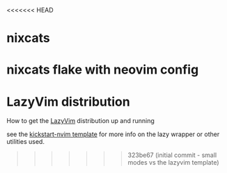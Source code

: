 <<<<<<< HEAD
# nixcats
nixcats flake with neovim config
=======
# LazyVim distribution

How to get the [LazyVim](http://www.lazyvim.org/) distribution up and running

see the [kickstart-nvim template](../kickstart-nvim) for more info on the lazy wrapper or other utilities used.
>>>>>>> 323be67 (initial commit - small modes vs the lazyvim template)
